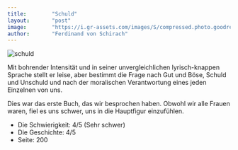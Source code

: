 ```yaml
---
title:        "Schuld"
layout:       "post"
image:        "https://i.gr-assets.com/images/S/compressed.photo.goodreads.com/books/1328977763l/8846471.jpg"
author:       "Ferdinand von Schirach"
---
```


![schuld](https://i.gr-assets.com/images/S/compressed.photo.goodreads.com/books/1328977763l/8846471.jpg "Schuld")

Mit bohrender Intensität und in seiner unvergleichlichen lyrisch-knappen Sprache stellt er leise, aber bestimmt die Frage nach Gut und Böse, Schuld und Unschuld und nach der moralischen Verantwortung eines jeden Einzelnen von uns.

Dies war das erste Buch, das wir besprochen haben.
Obwohl wir alle Frauen waren, fiel es uns schwer, uns in die Hauptfigur einzufühlen. 

* Die Schwierigkeit: 4/5 (Sehr schwer)
* Die Geschichte: 4/5
* Seite: 200
 

